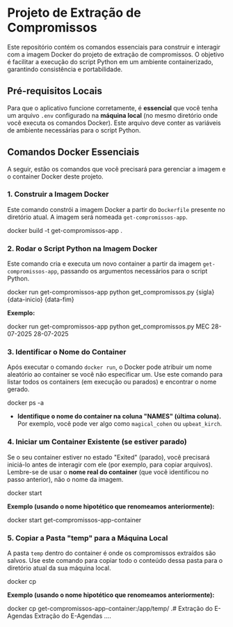 # Projeto de Extração de Compromissos

Este repositório contém os comandos essenciais para construir e interagir com a imagem Docker do projeto de extração de compromissos. O objetivo é facilitar a execução do script Python em um ambiente containerizado, garantindo consistência e portabilidade.

## Pré-requisitos Locais

Para que o aplicativo funcione corretamente, é **essencial** que você tenha um arquivo `.env` configurado na **máquina local** (no mesmo diretório onde você executa os comandos Docker). Este arquivo deve conter as variáveis de ambiente necessárias para o script Python.

## Comandos Docker Essenciais

A seguir, estão os comandos que você precisará para gerenciar a imagem e o container Docker deste projeto.

### 1. Construir a Imagem Docker

Este comando constrói a imagem Docker a partir do `Dockerfile` presente no diretório atual. A imagem será nomeada `get-compromissos-app`.

docker build -t get-compromissos-app .


### 2. Rodar o Script Python na Imagem Docker

Este comando cria e executa um novo container a partir da imagem `get-compromissos-app`, passando os argumentos necessários para o script Python.

docker run get-compromissos-app python get_compromissos.py {sigla} {data-inicio} {data-fim}


**Exemplo:**

docker run get-compromissos-app python get_compromissos.py MEC 28-07-2025 28-07-2025


### 3. Identificar o Nome do Container

Após executar o comando `docker run`, o Docker pode atribuir um nome aleatório ao container se você não especificar um. Use este comando para listar todos os containers (em execução ou parados) e encontrar o nome gerado.

docker ps -a


* **Identifique o nome do container na coluna "NAMES" (última coluna).** Por exemplo, você pode ver algo como `magical_cohen` ou `upbeat_kirch`.

### 4. Iniciar um Container Existente (se estiver parado)

Se o seu container estiver no estado "Exited" (parado), você precisará iniciá-lo antes de interagir com ele (por exemplo, para copiar arquivos). Lembre-se de usar o **nome real do container** (que você identificou no passo anterior), não o nome da imagem.

docker start 


**Exemplo (usando o nome hipotético que renomeamos anteriormente):**

docker start get-compromissos-app-container


### 5. Copiar a Pasta "temp" para a Máquina Local

A pasta `temp` dentro do container é onde os compromissos extraídos são salvos. Use este comando para copiar todo o conteúdo dessa pasta para o diretório atual da sua máquina local.

docker cp 


**Exemplo (usando o nome hipotético que renomeamos anteriormente):**

docker cp get-compromissos-app-container:/app/temp/ .# Extração do E-Agendas
Extração do E-Agendas ....
